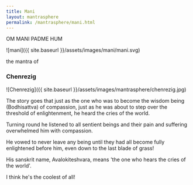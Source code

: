 ```yaml
---        
title: Mani
layout: mantrasphere        
permalink: /mantrasphere/mani.html
---        
```

        
OM MANI PADME HUM  

![mani]({{ site.baseurl }}/assets/images/mani/mani.svg)

the mantra of
### Chenrezig

![Chenrezig]({{ site.baseurl }}/assets/images/mantrasphere/chenrezig.jpg)

The story goes that just as the one who was to become the wisdom being (Bodhisattva) of compassion, just as he was about to step over the threshold of enlightenment, he heard the cries of the world.

Turning round he listened to all sentient beings and their pain and suffering overwhelmed him with compassion.

He vowed to never leave any being until they had all become fully enlightened before him, even down to the last blade of grass!

His sanskrit name, Avalokiteshvara, means 'the one who hears the cries of the world'.

I think he's the coolest of all!
